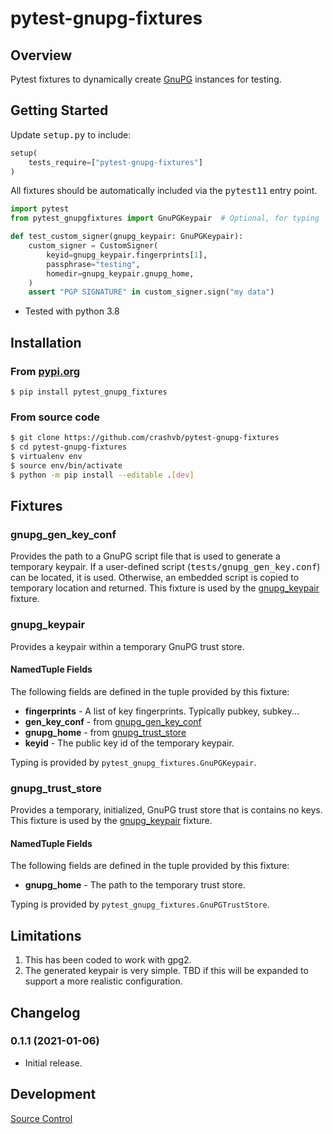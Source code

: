# pytest-gnupg-fixtures

## Overview

Pytest fixtures to dynamically create [GnuPG](https://www.gnupg.org/) instances for testing.

## Getting Started

Update <tt>setup.py</tt> to include:

```python
setup(
	tests_require=["pytest-gnupg-fixtures"]
)
```

All fixtures should be automatically included via the <tt>pytest11</tt> entry point.
```python
import pytest
from pytest_gnupgfixtures import GnuPGKeypair  # Optional, for typing

def test_custom_signer(gnupg_keypair: GnuPGKeypair):
    custom_signer = CustomSigner(
        keyid=gnupg_keypair.fingerprints[1],
        passphrase="testing",
        homedir=gnupg_keypair.gnupg_home,
    )
    assert "PGP SIGNATURE" in custom_signer.sign("my data")
```

* Tested with python 3.8

## Installation
### From [pypi.org](https://pypi.org/project/pytest-gnupg-fixtures/)

```
$ pip install pytest_gnupg_fixtures
```

### From source code

```bash
$ git clone https://github.com/crashvb/pytest-gnupg-fixtures
$ cd pytest-gnupg-fixtures
$ virtualenv env
$ source env/bin/activate
$ python -m pip install --editable .[dev]
```

## Fixtures

### <a name="gnupg_gen_key_conf"></a> gnupg_gen_key_conf

Provides the path to a GnuPG script file that is used to generate a temporary keypair. If a user-defined script (<tt>tests/gnupg_gen_key.conf</tt>) can be located, it is used. Otherwise, an embedded script is copied to temporary location and returned. This fixture is used by the [gnupg_keypair](#gnupg_keypair) fixture.

### <a name="gnupg_keypair"></a> gnupg_keypair

Provides a keypair within a temporary GnuPG trust store.

#### NamedTuple Fields

The following fields are defined in the tuple provided by this fixture:

* **fingerprints** - A list of key fingerprints. Typically pubkey, subkey...
* **gen_key_conf** - from [gnupg_gen_key_conf](#gnupg_gen_key_conf)
* **gnupg_home** - from [gnupg_trust_store](#gnupg_trust_store)
* **keyid** - The public key id of the temporary keypair.

Typing is provided by `pytest_gnupg_fixtures.GnuPGKeypair`.


### <a name="gnupg_trust_store"></a> gnupg_trust_store

Provides a temporary, initialized, GnuPG trust store that is contains no keys. This fixture is used by the [gnupg_keypair](#gnupg_keypair) fixture.

#### NamedTuple Fields

The following fields are defined in the tuple provided by this fixture:

* **gnupg_home** - The path to the temporary trust store.

Typing is provided by `pytest_gnupg_fixtures.GnuPGTrustStore`.


## <a name="limitations"></a>Limitations

1. This has been coded to work with gpg2.
2. The generated keypair is very simple. TBD if this will be expanded to support a more realistic configuration.

## Changelog

### 0.1.1 (2021-01-06)

* Initial release.

## Development

[Source Control](https://github.com/crashvb/pytest-gnupg-fixtures)
